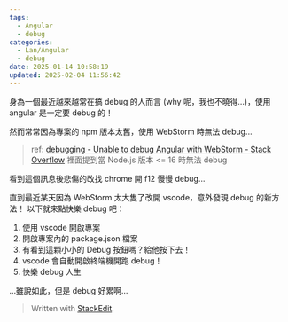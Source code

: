 ```yaml
---
tags:
  - Angular
  - debug
categories:
  - Lan/Angular
  - debug
date: 2025-01-14 10:58:19
updated: 2025-02-04 11:56:42
---
```

身為一個最近越來越常在搞 debug 的人而言 (why 呢，我也不曉得...)，使用 angular 是一定要 debug 的！

然而常常因為專案的 npm 版本太舊，使用 WebStorm 時無法 debug...

> ref: [debugging - Unable to debug Angular with WebStorm - Stack
> Overflow](https://stackoverflow.com/questions/58630797/unable-to-debug-angular-with-webstorm)
> 裡面提到當 Node.js 版本 <= 16 時無法 debug

看到這個訊息後悲傷的改找 chrome 開 f12 慢慢 debug...

直到最近某天因為 WebStorm 太大隻了改開 vscode，意外發現 debug 的新方法！
以下就來點快樂 debug 吧：
1. 使用 vscode 開啟專案
2. 開啟專案內的 package.json 檔案
3. 有看到這顆小小的 Debug 按鈕嗎？給他按下去！
4. vscode 會自動開啟終端機開跑 debug！
5. 快樂 debug 人生

...雖說如此，但是 debug 好累啊...





> Written with [StackEdit](https://stackedit.io/).
